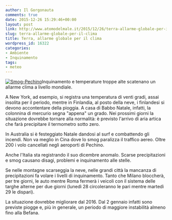 ```yaml
---
author: Il Gorgonauta
comments: true
date: 2015-12-26 15:29:46+00:00
layout: post
link: http://www.atomodelmale.it/2015/12/26/terra-allarme-globale-per-il-clima/
slug: terra-allarme-globale-per-il-clima
title: Terra, allarme globale per il clima
wordpress_id: 16322
categories:
- Ambiente
- Inquinamento
tags:
- meteo
---
```


[![Smog-Pechino](http://www.atomodelmale.it/wp-content/uploads/2013/01/Smog-Pechino-300x168.jpg)](http://www.atomodelmale.it/wp-content/uploads/2013/01/Smog-Pechino.jpg)Inquinamento e temperature troppe alte scatenano un allarme clima a livello mondiale.

A New York, ad esempio, si registra una temperatura di venti gradi, assai insolita per il periodo, mentre in Finlandia, al posto della neve, i finlandesi si devono accontentare della pioggia. A casa di Babbo Natale, infatti, la colonnina di mercurio segna "appena" un grado. Nei prossimi giorni la situazione dovrebbe tornare alla normalità: è previsto l'arrivo di aria artica che farà precipitare il termometro sotto zero.


In Australia si è festeggiato Natale dandosi al surf e combattendo gli incendi. Non va meglio in Cina dove lo smog paralizza il traffico aereo. Oltre 200 i volo cancellati negli aeroporti di Pechino.

Anche l'Italia sta registrando il suo dicembre anomalo. Scarse precipitazioni e smog causano disagi, problemi e inquinamento alle stelle.

Se nelle montagne scarseggia la neve, nelle grandi città la mancanza di precipitazioni fa volare i livelli di inquinamento. Tanto che Milano bloccherà, per tre giorni, le auto mentre Roma fermerà i veicoli con il sistema delle targhe alterne per due giorni (lunedì 28 circoleranno le pari mentre martedì 29 le dispari).

La situazione dovrebbe migliorare dal 2016. Dal 2 gennaio infatti sono previste piogge e, più in generale, un periodo di maggiore instabilità almeno fino alla Befana.
